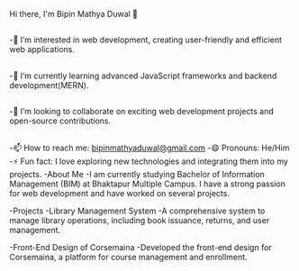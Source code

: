 Hi there, I'm Bipin Mathya Duwal 👋
##
-👀 I’m interested in web development, creating user-friendly and efficient web applications.
##
-🌱 I’m currently learning advanced JavaScript frameworks and backend development(MERN).
##
-💞️ I’m looking to collaborate on exciting web development projects and open-source contributions.
##
-📫 How to reach me: bipinmathyaduwal@gmail.com
-😄 Pronouns: He/Him
-⚡ Fun fact: I love exploring new technologies and integrating them into my projects.
-About Me
-I am currently studying Bachelor of Information Management (BIM) at Bhaktapur Multiple Campus. I have a strong passion for web development and have worked on several projects.

-Projects
-Library Management System
-A comprehensive system to manage library operations, including book issuance, returns, and user management.

-Front-End Design of Corsemaina
-Developed the front-end design for Corsemaina, a platform for course management and enrollment.

<!---
bipinduwal/bipinduwal is a ✨ special ✨ repository because its `README.md` (this file) appears on your GitHub profile.
You can click the Preview link to take a look at your changes.
--->

